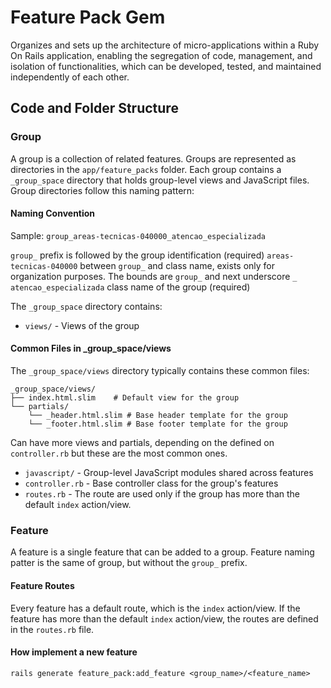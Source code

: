 # Feature Pack Gem
Organizes and sets up the architecture of micro-applications within a Ruby On Rails application, enabling the segregation of code, management, and isolation of functionalities, which can be developed, tested, and maintained independently of each other.

## Code and Folder Structure

### Group
A group is a collection of related features. Groups are represented as directories in the `app/feature_packs` folder. Each group contains a `_group_space` directory that holds group-level views and JavaScript files. Group directories follow this naming pattern:

#### Naming Convention
Sample: `group_areas-tecnicas-040000_atencao_especializada`

`group_` prefix is followed by the group identification (required)
`areas-tecnicas-040000` between `group_` and class name, exists only for organization purposes. The bounds are `group_` and next underscore `_`
`atencao_especializada` class name of the group (required)

The `_group_space` directory contains:

- `views/` - Views of the group
#### Common Files in _group_space/views

The `_group_space/views` directory typically contains these common files:

```
_group_space/views/
├── index.html.slim    # Default view for the group
└── partials/
    └── _header.html.slim # Base header template for the group
    └── _footer.html.slim # Base footer template for the group
```
Can have more views and partials, depending on the defined on `controller.rb` but these are the most common ones.

- `javascript/` - Group-level JavaScript modules shared across features
- `controller.rb` - Base controller class for the group's features
- `routes.rb` - The route are used only if the group has more than the default `index` action/view.

### Feature
A feature is a single feature that can be added to a group. Feature naming patter is the same of group, but without the `group_` prefix.

#### Feature Routes
Every feature has a default route, which is the `index` action/view. If the feature has more than the default `index` action/view, the routes are defined in the `routes.rb` file.

#### How implement a new feature
```
rails generate feature_pack:add_feature <group_name>/<feature_name>
```
